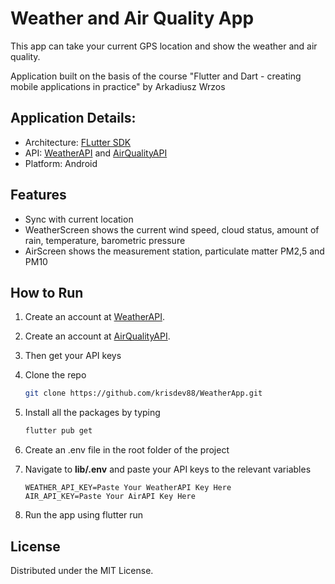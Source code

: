 # Weather and Air Quality App

This app can take your current GPS location and show the weather and air quality.

Application built on the basis of the course "Flutter and Dart - creating mobile applications in
practice" by Arkadiusz Wrzos

## Application Details:

- Architecture: [FLutter SDK](https://docs.flutter.dev/)
- API: [WeatherAPI](https://openweathermap.org/) and [AirQualityAPI](https://aqicn.org/api/)
- Platform: Android

## Features

- Sync with current location
- WeatherScreen shows the current wind speed, cloud status, amount of rain, temperature, barometric
  pressure
- AirScreen shows the measurement station, particulate matter PM2,5 and PM10

## How to Run

1. Create an account at [WeatherAPI](https://www.weatherapi.com).
2. Create an account at [AirQualityAPI](https://aqicn.org/api/).
3. Then get your API keys
4. Clone the repo
   ```sh
   git clone https://github.com/krisdev88/WeatherApp.git
   ```
5. Install all the packages by typing
   ```sh
   flutter pub get
   ```
6. Create an .env file in the root folder of the project

7. Navigate to **lib/.env** and paste your API keys to the relevant variables
   ```
   WEATHER_API_KEY=Paste Your WeatherAPI Key Here
   AIR_API_KEY=Paste Your AirAPI Key Here
   ```
8. Run the app using flutter run

## License

Distributed under the MIT License.	
